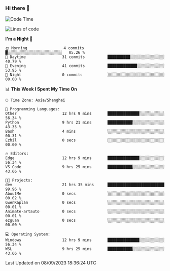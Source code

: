 ### Hi there 👋

<!--
**GwenKaplan/GwenKaplan** is a ✨ _special_ ✨ repository because its `README.md` (this file) appears on your GitHub profile.

Here are some ideas to get you started:

- 🔭 I’m currently working on ...
- 🌱 I’m currently learning ...
- 👯 I’m looking to collaborate on ...
- 🤔 I’m looking for help with ...
- 💬 Ask me about ...
- 📫 How to reach me: ...
- 😄 Pronouns: ...
- ⚡ Fun fact: ...
-->

<!--START_SECTION:waka-->
![Code Time](http://img.shields.io/badge/Code%20Time-543%20hrs%208%20mins-blue)

![Lines of code](https://img.shields.io/badge/From%20Hello%20World%20I%27ve%20Written-113.1%20thousand%20lines%20of%20code-blue)

**I'm a Night 🦉** 

```text
🌞 Morning                4 commits           █░░░░░░░░░░░░░░░░░░░░░░░░   05.26 % 
🌆 Daytime                31 commits          ██████████░░░░░░░░░░░░░░░   40.79 % 
🌃 Evening                41 commits          █████████████░░░░░░░░░░░░   53.95 % 
🌙 Night                  0 commits           ░░░░░░░░░░░░░░░░░░░░░░░░░   00.00 % 
```


📊 **This Week I Spent My Time On** 

```text
🕑︎ Time Zone: Asia/Shanghai

💬 Programming Languages: 
Other                    12 hrs 9 mins       ██████████████░░░░░░░░░░░   56.34 % 
Python                   9 hrs 21 mins       ███████████░░░░░░░░░░░░░░   43.35 % 
Bash                     4 mins              ░░░░░░░░░░░░░░░░░░░░░░░░░   00.31 % 
Ezhil                    0 secs              ░░░░░░░░░░░░░░░░░░░░░░░░░   00.00 % 

🔥 Editors: 
Edge                     12 hrs 9 mins       ██████████████░░░░░░░░░░░   56.34 % 
VS Code                  9 hrs 25 mins       ███████████░░░░░░░░░░░░░░   43.66 % 

🐱‍💻 Projects: 
dev                      21 hrs 35 mins      █████████████████████████   99.96 % 
AboutMe                  0 secs              ░░░░░░░░░░░░░░░░░░░░░░░░░   00.02 % 
GwenKaplan               0 secs              ░░░░░░░░░░░░░░░░░░░░░░░░░   00.01 % 
Animate-artauto          0 secs              ░░░░░░░░░░░░░░░░░░░░░░░░░   00.01 % 
ezguan                   0 secs              ░░░░░░░░░░░░░░░░░░░░░░░░░   00.00 % 

💻 Operating System: 
Windows                  12 hrs 9 mins       ██████████████░░░░░░░░░░░   56.34 % 
WSL                      9 hrs 25 mins       ███████████░░░░░░░░░░░░░░   43.66 % 
```


 Last Updated on 08/09/2023 18:36:24 UTC
<!--END_SECTION:waka-->

